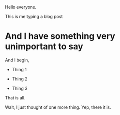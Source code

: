 Hello everyone. 

This is me typing a blog post

# And I have something very unimportant to say

And I begin,

- Thing 1

- Thing 2

- Thing 3

That is all.

Wait, I just thought of one more thing. Yep, there it is.
